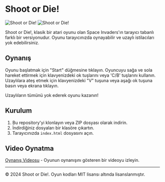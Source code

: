 # Shoot or Die!

![Shoot or Die!](space_invaders_screenshot1.png)
![Shoot or Die!](space_invaders_screenshot2.png)

Shoot or Die!, klasik bir atari oyunu olan Space Invaders'ın tarayıcı tabanlı farklı bir versiyonudur. Oyunu tarayıcınızda oynayabilir ve uzaylı istilacıları yok edebilirsiniz.

## Oynanış

Oyunu başlatmak için "Start" düğmesine tıklayın.
Oyuncuyu sağa ve sola hareket ettirmek için klavyenizdeki ok tuşlarını veya 'C/B' tuşlarını kullanın.
Uzaylılara ateş etmek için klavyenizdeki "V" tuşuna veya aşağı ok tuşuna basın veya ekrana tıklayın.

Uzaylıların tümünü yok ederek oyunu kazanın!

## Kurulum

1. Bu repository'yi klonlayın veya ZIP dosyası olarak indirin.
2. İndirdiğiniz dosyaları bir klasöre çıkartın.
3. Tarayıcınızda `index.html` dosyasını açın.

## Video Oynatma

[Oynanış Videosu](link_to_youtube_video) - Oyunun oynanışını gösteren bir videoyu izleyin.

---

© 2024 Shoot or Die!. Oyun kodları MIT lisansı altında lisanslanmıştır.

